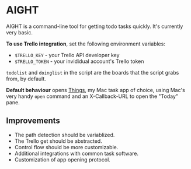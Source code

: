 # AIGHT

AIGHT is a command-line tool for getting todo tasks quickly. It's currently very basic.

**To use Trello integration**, set the following environment variables:

* `$TRELLO_KEY` - your Trello API developer key
* `$TRELLO_TOKEN` - your invididual account's Trello token

`todolist` and `doinglist` in the script are the boards that the script grabs from, by default. 

**Default behaviour** opens [Things](https://culturedcode.com), my Mac task app of choice, using Mac's very handy `open` command and an X-Callback-URL to open the "Today" pane.

## Improvements

* The path detection should be variablized.
* The Trello get should be abstracted.
* Control flow should be more customizable.
* Additional integrations with common task software.
* Customization of app opening protocol.

